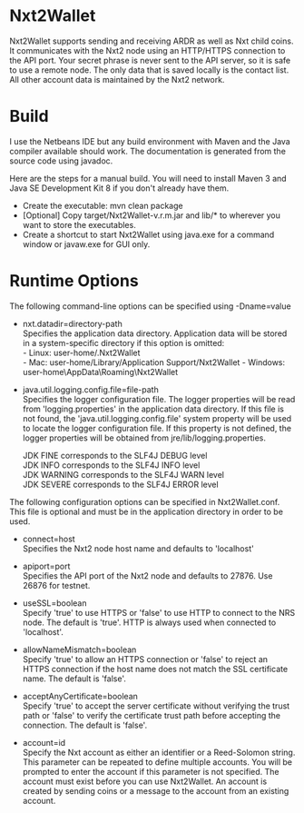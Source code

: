 Nxt2Wallet
=========

Nxt2Wallet supports sending and receiving ARDR as well as Nxt child coins.  It communicates with the Nxt2 node using an HTTP/HTTPS connection to the API port.  Your secret phrase is never sent to the API server, so it is safe to use a remote node.  The only data that is saved locally is the contact list.  All other account data is maintained by the Nxt2 network.


Build
=====

I use the Netbeans IDE but any build environment with Maven and the Java compiler available should work.  The documentation is generated from the source code using javadoc.

Here are the steps for a manual build.  You will need to install Maven 3 and Java SE Development Kit 8 if you don't already have them.

  - Create the executable: mvn clean package    
  - [Optional] Copy target/Nxt2Wallet-v.r.m.jar and lib/* to wherever you want to store the executables.   
  - Create a shortcut to start Nxt2Wallet using java.exe for a command window or javaw.exe for GUI only.     


Runtime Options
===============

The following command-line options can be specified using -Dname=value

  - nxt.datadir=directory-path		
    Specifies the application data directory. Application data will be stored in a system-specific directory if this option is omitted:		
	    - Linux: user-home/.Nxt2Wallet	
		- Mac: user-home/Library/Application Support/Nxt2Wallet	
		- Windows: user-home\AppData\Roaming\Nxt2Wallet	
	
  - java.util.logging.config.file=file-path		
    Specifies the logger configuration file. The logger properties will be read from 'logging.properties' in the application data directory. If this file is not found, the 'java.util.logging.config.file' system property will be used to locate the logger configuration file. If this property is not defined, the logger properties will be obtained from jre/lib/logging.properties.
	
    JDK FINE corresponds to the SLF4J DEBUG level	
	JDK INFO corresponds to the SLF4J INFO level	
	JDK WARNING corresponds to the SLF4J WARN level		
	JDK SEVERE corresponds to the SLF4J ERROR level		

The following configuration options can be specified in Nxt2Wallet.conf.  This file is optional and must be in the application directory in order to be used.	

  - connect=host	
    Specifies the Nxt2 node host name and defaults to 'localhost'		
	
  - apiport=port		
	Specifies the API port of the Nxt2 node and defaults to 27876.  Use 26876 for testnet.    
    
  - useSSL=boolean      
    Specify 'true' to use HTTPS or 'false' to use HTTP to connect to the NRS node.  The default is 'true'.  HTTP is always used when connected to 'localhost'.
    
  - allowNameMismatch=boolean       
    Specify 'true' to allow an HTTPS connection or 'false' to reject an HTTPS connection if the host name does not match the SSL certificate name.  The default is 'false'.
    
  - acceptAnyCertificate=boolean	
    Specify 'true' to accept the server certificate without verifying the trust path or 'false' to verify the certificate trust path before accepting the connection.  The default is 'false'.
    
  - account=id      
    Specify the Nxt account as either an identifier or a Reed-Solomon string.  This parameter can be repeated to define multiple accounts.  You will be prompted to enter the account if this parameter is not specified.  The account must exist before you can use Nxt2Wallet.  An account is created by sending coins or a message to the account from an existing account.    
